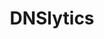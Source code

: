 ---
title: DNSlytics
description: DNSlytics provides the ultimate online investigation tool. See detailed information about every IP address, domain name and provider. Perform network tests like DNS lookup, email testing and WHOIS lookups.
url: https://dnslytics.com/
image:
    # url: '/assets/images/cafe.png'
    # alt: 'Cafe'
tags: ['osint', 'search-engine']
pubDate: 2023-12-13
draft: false
---